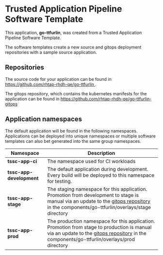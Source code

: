 # Trusted Application Pipeline Software Template

This application, **go-ttfurlin**, was created from a Trusted Application Pipeline Software Template.

The software templates create a new source and gitops deployment repositories with a sample source application. 

## Repositories

The source code for your application can be found in [https://github.com/rhtap-rhdh-qe/go-ttfurlin ](https://github.com/rhtap-rhdh-qe/go-ttfurlin ).
 
The gitops repository, which contains the kubernetes manifests for the application can be found in 
[https://github.com/rhtap-rhdh-qe/go-ttfurlin-gitops ](https://github.com/rhtap-rhdh-qe/go-ttfurlin-gitops ) 

## Application namespaces 

The default application will be found in the following namespaces. Applications can be deployed into unique namespaces or multiple software templates can also bet generated into the same group namespaces.  

|  Namespace   |  Description   |  
| -------- | -------- |
| **tssc-app-ci** | The namespace used for CI workloads |
| **tssc-app-development** | The default application during development. Every build will be deployed to this namespace for testing. |
| **tssc-app-stage** | The staging namespace for this application. Promotion from development to stage is manual via an update to the [gitops repository](https://github.com/rhtap-rhdh-qe/go-ttfurlin-gitops ) in the components/go-ttfurlin/overlays/stage directory |
| **tssc-app-prod** | The production namespace for this application. Promotion from stage to production is manual via an update to the [gitops repository](https://github.com/rhtap-rhdh-qe/go-ttfurlin-gitops ) in the components/go-ttfurlin/overlays/prod directory |